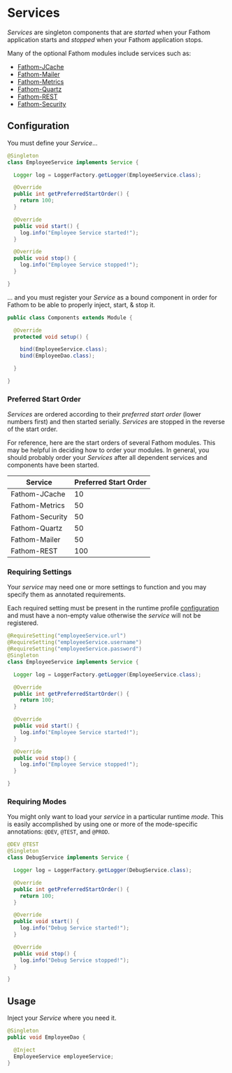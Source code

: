 # Services

*Services* are singleton components that are *started* when your Fathom application starts and *stopped* when your Fathom application stops.

Many of the optional Fathom modules include services such as:

- [Fathom-JCache](jcache.md)
- [Fathom-Mailer](mail.md)
- [Fathom-Metrics](metrics.md)
- [Fathom-Quartz](quartz.md)
- [Fathom-REST](rest.md)
- [Fathom-Security](security.md)

## Configuration

You must define your *Service*...

```java
@Singleton
class EmployeeService implements Service {

  Logger log = LoggerFactory.getLogger(EmployeeService.class);

  @Override
  public int getPreferredStartOrder() {
    return 100;
  }

  @Override
  public void start() {
    log.info("Employee Service started!");
  }

  @Override
  public void stop() {
    log.info("Employee Service stopped!");
  }

}
```

... and you must register your *Service* as a bound component in order for Fathom to be able to properly inject, start, & stop it.

```java
public class Components extends Module {

  @Override
  protected void setup() {

    bind(EmployeeService.class);
    bind(EmployeeDao.class);

  }

}
```

### Preferred Start Order

*Services* are ordered according to their *preferred start order* (lower numbers first) and then started serially.  *Services* are stopped in the reverse of the start order.

For reference, here are the start orders of several Fathom modules. This may be helpful in deciding how to order your modules.  In general, you should probably order your *Services* after all dependent services and components have been started.

| Service         | Preferred Start Order |
|-----------------|-----------------------|
| Fathom-JCache   | 10                    |
| Fathom-Metrics  | 50                    |
| Fathom-Security | 50                    |
| Fathom-Quartz   | 50                    |
| Fathom-Mailer   | 50                    |
| Fathom-REST     | 100                   |

### Requiring Settings

Your *service* may need one or more settings to function and you may specify them as annotated requirements.

Each required setting must be present in the runtime profile [configuration](configuration.md) and must have a non-empty value otherwise the *service* will not be registered.

```java
@RequireSetting("employeeService.url")
@RequireSetting("employeeService.username")
@RequireSetting("employeeService.password")
@Singleton
class EmployeeService implements Service {

  Logger log = LoggerFactory.getLogger(EmployeeService.class);

  @Override
  public int getPreferredStartOrder() {
    return 100;
  }

  @Override
  public void start() {
    log.info("Employee Service started!");
  }

  @Override
  public void stop() {
    log.info("Employee Service stopped!");
  }

}
```

### Requiring Modes

You might only want to load your *service* in a particular runtime *mode*. This is easily accomplished by using one or more of the mode-specific annotations: `@DEV`, `@TEST`, and `@PROD`.

```java
@DEV @TEST
@Singleton
class DebugService implements Service {

  Logger log = LoggerFactory.getLogger(DebugService.class);

  @Override
  public int getPreferredStartOrder() {
    return 100;
  }

  @Override
  public void start() {
    log.info("Debug Service started!");
  }

  @Override
  public void stop() {
    log.info("Debug Service stopped!");
  }

}
```

## Usage

Inject your *Service* where you need it.

```java
@Singleton
public void EmployeeDao {

  @Inject
  EmployeeService employeeService;
}
```
